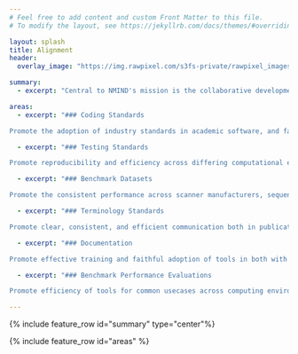 ```yaml
---
# Feel free to add content and custom Front Matter to this file.
# To modify the layout, see https://jekyllrb.com/docs/themes/#overriding-theme-defaults

layout: splash
title: Alignment
header:
  overlay_image: "https://img.rawpixel.com/s3fs-private/rawpixel_images/website_content/rm22-kwan-050-01.jpg?w=1000&dpr=1&fit=default&crop=default&q=65&vib=3&con=3&usm=15&bg=F4F4F3&ixlib=js-2.2.1&s=09d28452777a704c0093e202fbc01270" 

summary:
  - excerpt: "Central to NMIND's mission is the collaborative development, organic dissemination, and widespread adoption of standards in neuroimaging data analysis. Here are the areas we're focusing on:"

areas:
  - excerpt: "### Coding Standards

Promote the adoption of industry standards in academic software, and facilitate code review, collaboration and reuse."

  - excerpt: "### Testing Standards

Promote reproducibility and efficiency across differing computational environments and use cases."

  - excerpt: "### Benchmark Datasets

Promote the consistent performance across scanner manufacturers, sequence types, species, and participant demographics."

  - excerpt: "### Terminology Standards

Promote clear, consistent, and efficient communication both in publications and across data analysis packages."

  - excerpt: "### Documentation

Promote effective training and faithful adoption of tools in both with and without interaction with developers."

  - excerpt: "### Benchmark Performance Evaluations

Promote efficiency of tools for common usecases across computing environments and allocated resources."

---
```



{% include feature_row id="summary" type="center"%}

{% include feature_row id="areas" %}


